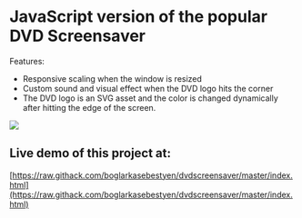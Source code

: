 

# JavaScript version of the popular DVD Screensaver

Features:

* Responsive scaling when the window is resized
* Custom sound and visual effect when the DVD logo hits the corner
* The DVD logo is an SVG asset and the color is changed dynamically after hitting the edge of the screen.

![](https://raw.githubusercontent.com/https://github.com/boglarkasebestyen/dvdscreensaver/dvd_img.jpg)


## Live demo of this project at:

[https://raw.githack.com/boglarkasebestyen/dvdscreensaver/master/index.html](https://raw.githack.com/boglarkasebestyen/dvdscreensaver/master/index.html)

